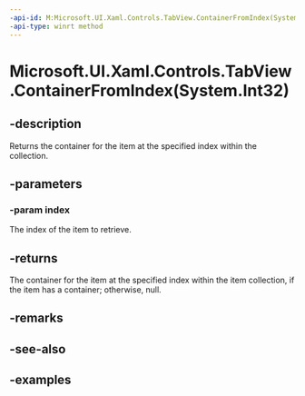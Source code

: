 ```yaml
---
-api-id: M:Microsoft.UI.Xaml.Controls.TabView.ContainerFromIndex(System.Int32)
-api-type: winrt method
---
```


# Microsoft.UI.Xaml.Controls.TabView.ContainerFromIndex(System.Int32)

<!--
public Windows.UI.Xaml.DependencyObject ContainerFromIndex (int index);
-->

## -description

Returns the container for the item at the specified index within the collection.

## -parameters

### -param index

The index of the item to retrieve.

## -returns

The container for the item at the specified index within the item collection, if the item has a container; otherwise, null.

## -remarks

## -see-also

## -examples

